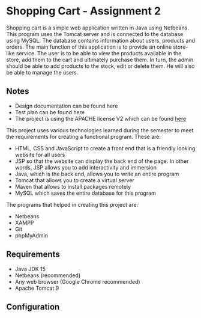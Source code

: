 # Shopping Cart - Assignment 2
Shopping cart is a simple web application written in Java using Netbeans. This program uses the Tomcat server and is connected to the database using MySQL. The database contains information about users, products and orders.
The main function of this application is to provide an online store-like service. The user is to be able to view the products available in the store, add them to the cart and ultimately purchase them. In turn, the admin should be able to add products to the stock, edit or delete them. He will also be able to manage the users.

## Notes

- Design documentation can be found here
- Test plan can be found here
- The project is using the APACHE license V2 which can be found [here](./LICENSE) 


This project uses various technologies learned during the semester to meet the requirements for creating a functional program. These are:

- HTML, CSS and JavaScript to create a front end that is a friendly looking website for all users
- JSP so that the website can display the back end of the page. In other words, JSP allows you to add interactivity and immersion
- Java, which is the back end, allows you to write an entire program
- Tomcat that allows you to create a virtual server
- Maven that allows to install packages remotely
- MySQL which saves the entire database for this program

The programs that helped in creating this project are:
- Netbeans
- XAMPP
- Git
- phpMyAdmin

## Requirements
- Java JDK 15
- Netbeans (recommended)
- Any web browser (Google Chrome recommended)
- Apache Tomcat 9

## Configuration
